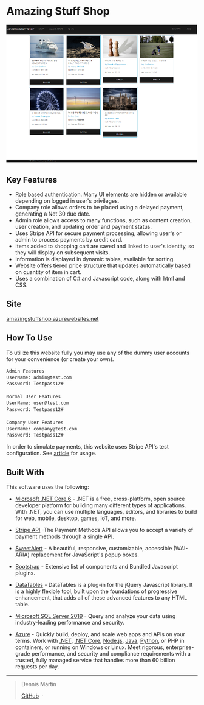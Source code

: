 #                                          Amazing Stuff Shop




![screenshot](https://github.com/denniseugenemartin/AmazingStuffShop/blob/main/screenshot1.png)

## Key Features

* Role based authentication. Many UI elements are hidden or available depending on logged in user's privileges. 
* Company role allows orders to be placed using a delayed payment, generating a Net 30 due date.
* Admin role allows access to many functions, such as content creation, user creation, and updating order and payment status.
* Uses Stripe API for secure payment processing, allowing user's or admin to process payments by credit card.
* Items added to shopping cart are saved and linked to user's identity, so they will display on subsequent visits.
* Information is displayed in dynamic tables, available for sorting.
* Website offers tiered price structure that updates automatically based on quantity of item in cart.
* Uses a combination of C# and Javascript code, along with html and CSS.

## Site

[amazingstuffshop.azurewebsites.net](https://wwww.amazingstuffshop.azurewebsites.net/)

## How To Use

To utilize this website fully you may use any of the dummy user accounts for your convenience (or create your own).

```bash
Admin Features
UserName: admin@test.com
Password: Testpass12#

Normal User Features
UserName: user@test.com
Password: Testpass12#

Company User Features
UserName: company@test.com
Password: Testpass12#
```

In order to simulate payments, this website uses Stripe API's test configuration. See [article](https://stripe.com/docs/testing) for usage.

## Built With

This software uses the following:

- [Microsoft .NET Core 6](https://learn.microsoft.com/en-us/aspnet/core/?view=aspnetcore-6.0) - .NET is a free, cross-platform, open source developer platform for building many different types of applications. With .NET, you can use multiple languages, editors, and libraries to build for web, mobile, desktop, games, IoT, and more.

- [Stripe API](https://stripe.com/docs) -The Payment Methods API allows you to accept a variety of payment methods through a single API.   

- [SweetAlert](https://sweetalert2.github.io/#examples) - A beautiful, responsive, customizable, accessible (WAI-ARIA) replacement for JavaScript's popup boxes.

- [Bootstrap](http://getbootstrap.com/) - Extensive list of components and  Bundled Javascript plugins.

- [DataTables](https://datatables.net/manual/index) - DataTables is a plug-in for the jQuery Javascript library. It is a  highly flexible tool, built upon the foundations of progressive  enhancement, that adds all of these advanced features to any HTML table.

- [Microsoft SQL Server 2019](https://www.microsoft.com/en-us/sql-server/sql-server-2019) - Query and analyze your data using industry-leading performance and security.

- [Azure](https://azure.microsoft.com/en-us/products/app-service/#overview) - Quickly build, deploy, and scale web apps and APIs on your terms. Work with [.NET](https://docs.microsoft.com/en-us/azure/app-service/quickstart-dotnetcore?tabs=net60&pivots=development-environment-vs), [.NET Core](https://docs.microsoft.com/en-us/azure/app-service/quickstart-dotnetcore?tabs=net60&pivots=development-environment-vscode), [Node.js](https://docs.microsoft.com/en-us/azure/app-service/quickstart-nodejs?tabs=windows&pivots=development-environment-vscode), [Java](https://docs.microsoft.com/en-us/azure/app-service/quickstart-java?tabs=javase&pivots=platform-linux), [Python](https://docs.microsoft.com/en-us/azure/app-service/quickstart-python?tabs=bash&pivots=python-framework-flask), or PHP in containers, or running on Windows or Linux. Meet rigorous,  enterprise-grade performance, and security and compliance requirements  with a trusted, fully managed service that handles more than 60 billion  requests per day.

---

> Dennis Martin
>
> [GitHub](https://github.com/denniseugenemartin/) &nbsp;&middot;&nbsp; 
